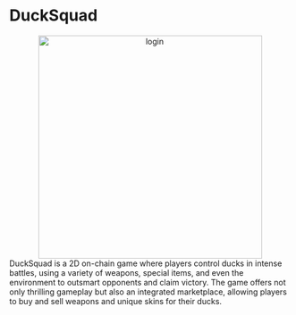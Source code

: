 # DuckSquad
 <div align="center">
  <img src="https://github.com/user-attachments/assets/dc807d35-12ca-48bb-a390-ed4a53a9b4a2" alt="login" width="400"/>
</div>
DuckSquad is a 2D on-chain game where players control ducks in intense battles, using a variety of weapons, special items, and even the environment to outsmart opponents and claim victory. The game offers not only thrilling gameplay but also an integrated marketplace, allowing players to buy and sell weapons and unique skins for their ducks.
